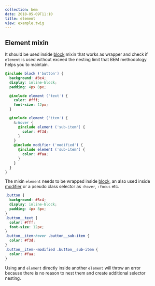 ```yaml
---
collection: bem
date: 2018-05-09T11:10
title: element
view: example.twig
---
```


## Element mixin

It should be used inside [block][block] mixin that works as wrapper and check if `element` is used without exceed the nesting limit that BEM methodology helps you to maintain.

```scss
@include block ('button') {
  background: #3c4;
  display: inline-block;
  padding: 4px 8px;

  @include element ('text') {
    color: #fff;
    font-size: 12px;
  }

  @include element ('item') {
    &:hover {
      @include element ('sub-item') {
        color: #f3d;
      }
    }
    @include modifier ('modified') {
      @include element ('sub-item') {
        color: #faa;
      }
    }
  }
}
```

The mixin `element` needs to be wrapped inside [block][block], an also used inside [modifier][modifier] or a pseudo class selector as `:hover`, `:focus` etc.

```css
.button {
  background: #3c4;
  display: inline-block;
  padding: 4px 8px;
}
.button__text {
  color: #fff;
  font-size: 12px;
}
.button__item:hover .button__sub-item {
  color: #f3d;
}
.button__item--modified .button__sub-item {
  color: #faa;
}
```

Using and `element` directly inside another `element` will throw an error because there is no reason to nest them and create additional selector nesting.

[block]: ./block.html
[modifier]: ./modifier.html
